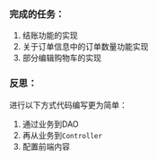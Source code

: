 ### 完成的任务：

1. 结账功能的实现
2. 关于订单信息中的订单数量功能实现
3. 部分编辑购物车的实现

### 反思：

进行以下方式代码编写更为简单：

1. 通过业务到DAO
2. 再从业务到`Controller`
3. 配置前端内容